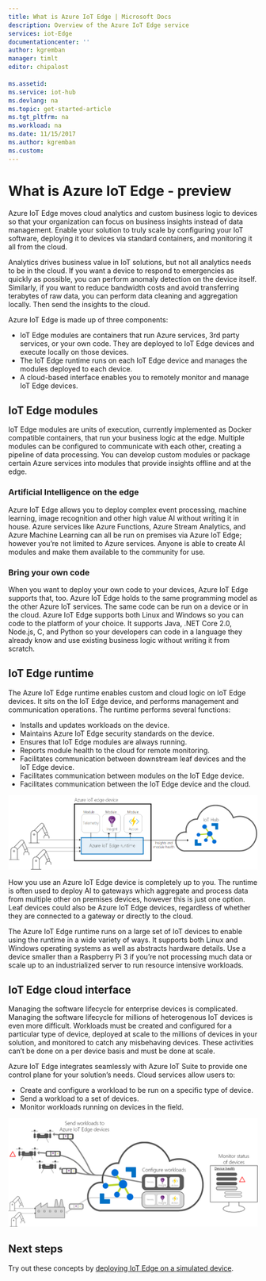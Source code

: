 ```yaml
---
title: What is Azure IoT Edge | Microsoft Docs
description: Overview of the Azure IoT Edge service
services: iot-Edge
documentationcenter: ''
author: kgremban
manager: timlt
editor: chipalost

ms.assetid:
ms.service: iot-hub
ms.devlang: na
ms.topic: get-started-article
ms.tgt_pltfrm: na
ms.workload: na
ms.date: 11/15/2017
ms.author: kgremban
ms.custom: 
---
```


# What is Azure IoT Edge - preview

Azure IoT Edge moves cloud analytics and custom business logic to devices so that your organization can focus on business insights instead of data management. Enable your solution to truly scale by configuring your IoT software, deploying it to devices via standard containers, and monitoring it all from the cloud.

Analytics drives business value in IoT solutions, but not all analytics needs to be in the cloud. If you want a device to respond to emergencies as quickly as possible, you can perform anomaly detection on the device itself. Similarly, if you want to reduce bandwidth costs and avoid transferring terabytes of raw data, you can perform data cleaning and aggregation locally. Then send the insights to the cloud. 

Azure IoT Edge is made up of three components:
* IoT Edge modules are containers that run Azure services, 3rd party services, or your own code. They are deployed to IoT Edge devices and execute locally on those devices. 
* The IoT Edge runtime runs on each IoT Edge device and manages the modules deployed to each device. 
* A cloud-based interface enables you to remotely monitor and manage IoT Edge devices.

## IoT Edge modules

IoT Edge modules are units of execution, currently implemented as Docker compatible containers, that run your business logic at the edge. Multiple modules can be configured to communicate with each other, creating a pipeline of data processing. You can develop custom modules or package certain Azure services into modules that provide insights offline and at the edge. 

### Artificial Intelligence on the edge

Azure IoT Edge allows you to deploy complex event processing, machine learning, image recognition and other high value AI without writing it in house. Azure services like Azure Functions, Azure Stream Analytics, and Azure Machine Learning can all be run on premises via Azure IoT Edge; however you’re not limited to Azure services. Anyone is able to create AI modules and make them available to the community for use. 

### Bring your own code

When you want to deploy your own code to your devices, Azure IoT Edge supports that, too. Azure IoT Edge holds to the same programming model as the other Azure IoT services. The same code can be run on a device or in the cloud. Azure IoT Edge supports both Linux and Windows so you can code to the platform of your choice. It supports Java, .NET Core 2.0, Node.js, C, and Python so your developers can code in a language they already know and use existing business logic without writing it from scratch.

## IoT Edge runtime

The Azure IoT Edge runtime enables custom and cloud logic on IoT Edge devices. It sits on the IoT Edge device, and performs management and communication operations. The runtime performs several functions:

* Installs and updates workloads on the device.
* Maintains Azure IoT Edge security standards on the device.
* Ensures that IoT Edge modules are always running.
* Reports module health to the cloud for remote monitoring.
* Facilitates communication between downstream leaf devices and the IoT Edge device.
* Facilitates communication between modules on the IoT Edge device.
* Facilitates communication between the IoT Edge device and the cloud.

![IoT Edge runtime sends insights and reporting to IoT Hub][1]

How you use an Azure IoT Edge device is completely up to you. The runtime is often used to deploy AI to gateways which aggregate and process data from multiple other on premises devices, however this is just one option. Leaf devices could also be Azure IoT Edge devices, regardless of whether they are connected to a gateway or directly to the cloud.

The Azure IoT Edge runtime runs on a large set of IoT devices to enable using the runtime in a wide variety of ways. It supports both Linux and Windows operating systems as well as abstracts hardware details. Use a device smaller than a Raspberry Pi 3 if you’re not processing much data or scale up to an industrialized server to run resource intensive workloads.

## IoT Edge cloud interface

Managing the software lifecycle for enterprise devices is complicated. Managing the software lifecycle for millions of heterogenous IoT devices is even more difficult. Workloads must be created and configured for a particular type of device, deployed at scale to the millions of devices in your solution, and monitored to catch any misbehaving devices. These activities can’t be done on a per device basis and must be done at scale.

Azure IoT Edge integrates seamlessly with Azure IoT Suite to provide one control plane for your solution’s needs. Cloud services allow users to:

* Create and configure a workload to be run on a specific type of device.
* Send a workload to a set of devices.
* Monitor workloads running on devices in the field.

![Telemetry, insights, and actions of devices are coordinated with the cloud][2]

## Next steps

Try out these concepts by [deploying IoT Edge on a simulated device][lnk-quickstart].

<!-- Images -->
[1]: ./media/how-iot-edge-works/runtime.png
[2]: ./media/how-iot-edge-works/cloud-interface.png

<!-- Links -->
[lnk-quickstart]: quickstart.md